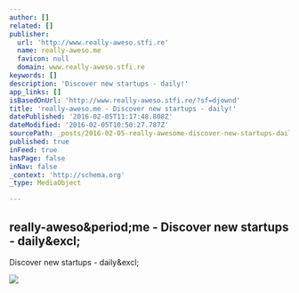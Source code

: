```yaml
---
author: []
related: []
publisher:
  url: 'http://www.really-aweso.stfi.re'
  name: really-aweso.me
  favicon: null
  domain: www.really-aweso.stfi.re
keywords: []
description: 'Discover new startups - daily!'
app_links: []
isBasedOnUrl: 'http://www.really-aweso.stfi.re/?sf=djownd'
title: 'really-aweso.me - Discover new startups - daily!'
datePublished: '2016-02-05T11:17:48.808Z'
dateModified: '2016-02-05T10:50:27.787Z'
sourcePath: _posts/2016-02-05-really-awesome-discover-new-startups-daily.md
published: true
inFeed: true
hasPage: false
inNav: false
_context: 'http://schema.org'
_type: MediaObject

---
```

<article style=""><h1>really-aweso&amp;period;me - Discover new startups - daily&amp;excl;</h1><p>Discover new startups - daily&amp;excl;</p><img src="http://www.really-aweso.stfi.re/wp-content/uploads/2016/01/2-360x280.jpg" /></article>